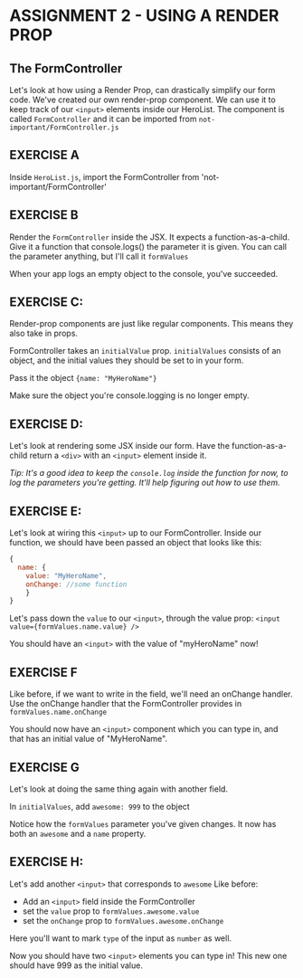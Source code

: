 # ASSIGNMENT 2 - USING A RENDER PROP

## The FormController
Let's look at how using a Render Prop, can drastically simplify our form code.
We've created our own render-prop component. We can use it to keep track of our 
`<input>` elements inside our HeroList.
The component is called `FormController` and it can be imported from `not-important/FormController.js`

## EXERCISE A
Inside `HeroList.js`, import the FormController from 'not-important/FormController'

## EXERCISE B
Render the `FormController` inside the JSX. It expects
a function-as-a-child.
Give it a function that console.logs() the parameter it is given.
You can call the parameter anything, but I'll call it `formValues`

When your app logs an empty object to the console, you've succeeded.

## EXERCISE C:
Render-prop components are just like regular components.
This means they also take in props.

FormController takes an `initialValue` prop.
`initialValues` consists of an object, and the initial values they
should be set to in your form.

Pass it the object `{name: "MyHeroName"}`

Make sure the object you're console.logging is no longer empty.

## EXERCISE D:
Let's look at rendering some JSX inside our form.
Have the function-as-a-child return a `<div>`
with an `<input>` element inside it.

*Tip: It's a good idea to keep the `console.log` inside the function
for now, to log the parameters you're getting. It'll help
figuring out how to use them.*

## EXERCISE E:
Let's look at wiring this `<input>` up to our FormController.
Inside our function, we should have been passed an object that looks like this:
```js
{
  name: {
    value: "MyHeroName",
    onChange: //some function
    }
}
```

Let's pass down the `value` to our `<input>`, through the value
prop:
`<input value={formValues.name.value} />`

You should have an `<input>` with the value of "myHeroName" now!

## EXERCISE F
Like before, if we want to write in the field, we'll
need an onChange handler. Use the onChange handler that
the FormController provides in
`formValues.name.onChange`

You should now have an `<input>` component which you can type in,
and that has an initial value of "MyHeroName".

## EXERCISE G
Let's look at doing the same thing again with another field.

In `initialValues`, add `awesome: 999` to the object

Notice how the `formValues` parameter you've given changes. It now has both
an `awesome` and a `name` property.

## EXERCISE H:
Let's add another `<input>` that corresponds to `awesome`
Like before:
  - Add an `<input>` field inside the FormController
  - set the `value` prop to `formValues.awesome.value`
  - set the `onChange` prop to `formValues.awesome.onChange`

Here you'll want to mark `type` of the input as `number` as well.

Now you should have two `<input>` elements you can type in!
This new one should have 999 as the initial value.
